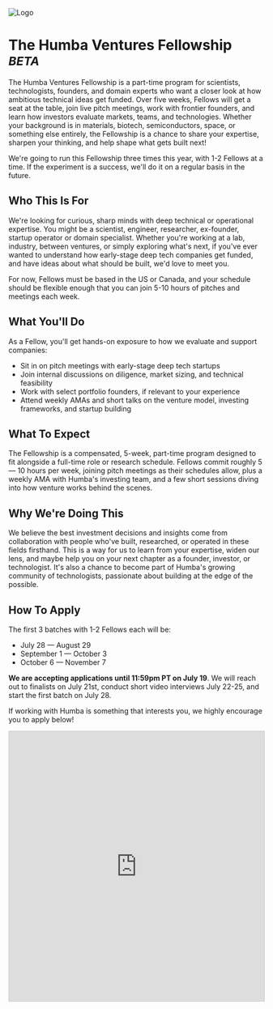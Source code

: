 <meta name="twitter:card" content="summary_large_image" />
<meta name="twitter:site" content="@humbavc" />
<meta name="twitter:image" content="https://humbaventures.com/twitter_card.png" />
<link rel="stylesheet" type="text/css" href="https://lpolovets.github.io/style.css">

<a href="#top"></a>
![Logo](../humba_logo.png)

# The Humba Ventures Fellowship<sup> _BETA_</sup>

The Humba Ventures Fellowship is a part-time program for scientists, technologists, founders, and domain experts who want a closer look at how ambitious technical ideas get funded. Over five weeks, Fellows will get a seat at the table, join live pitch meetings, work with frontier founders, and learn how investors evaluate markets, teams, and technologies. Whether your background is in materials, biotech, semiconductors, space, or something else entirely, the Fellowship is a chance to share your expertise, sharpen your thinking, and help shape what gets built next!

We're going to run this Fellowship three times this year, with 1-2 Fellows at a time. If the experiment is a success, we'll do it on a regular basis in the future.

## Who This Is For
We're looking for curious, sharp minds with deep technical or operational expertise. You might be a scientist, engineer, researcher, ex-founder, startup operator or domain specialist. Whether you're working at a lab, industry, between ventures, or simply exploring what's next, if you've ever wanted to understand how early-stage deep tech companies get funded, and have ideas about what should be built, we'd love to meet you.

For now, Fellows must be based in the US or Canada, and your schedule should be flexible enough that you can join 5-10 hours of pitches and meetings each week.

## What You'll Do
As a Fellow, you'll get hands-on exposure to how we evaluate and support companies:
- Sit in on pitch meetings with early-stage deep tech startups
- Join internal discussions on diligence, market sizing, and technical feasibility
- Work with select portfolio founders, if relevant to your experience
- Attend weekly AMAs and short talks on the venture model, investing frameworks, and startup building

## What To Expect
The Fellowship is a compensated, 5-week, part-time program designed to fit alongside a full-time role or research schedule. Fellows commit roughly 5 — 10 hours per week, joining pitch meetings as their schedules allow, plus a weekly AMA with Humba's investing team, and a few short sessions diving into how venture works behind the scenes.

## Why We're Doing This
We believe the best investment decisions and insights come from collaboration with people who've built, researched, or operated in these fields firsthand. This is a way for us to learn from your expertise, widen our lens, and maybe help you on your next chapter as a founder, investor, or technologist. It's also a chance to become part of Humba's growing community of technologists, passionate about building at the edge of the possible.

## How To Apply
The first 3 batches with 1-2 Fellows each will be:
* July 28 — August 29
* September 1 — October 3
* October 6 — November 7

**We are accepting applications until 11:59pm PT on July 19**. We will reach out to finalists on July 21st, conduct short video interviews July 22-25, and start the first batch on July 28.

If working with Humba is something that interests you, we highly encourage you to apply below!


<iframe class="airtable-embed" src="https://airtable.com/embed/appXTuJS9xxv67Z6E/pagrbbWjW59AKveq2/form" frameborder="0" onmousewheel="" width="100%" height="533" style="background: transparent; border: 1px solid #ccc;"></iframe>
